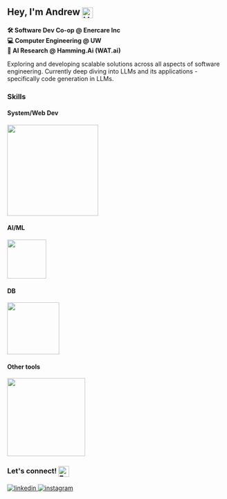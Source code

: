 ## Hey, I'm Andrew <img src="https://raw.githubusercontent.com/Tarikul-Islam-Anik/Animated-Fluent-Emojis/master/Emojis/Hand%20gestures/Hand%20with%20Fingers%20Splayed.png" alt="Hand with Fingers Splayed" width="25" height="25" style="vertical-align: middle;" />

**🛠️ Software Dev Co-op @ Enercare Inc**  
**💻 Computer Engineering @ UW**  
**🧠 AI Research @ Hamming.Ai (WAT.ai)**

Exploring and developing scalable solutions across all aspects of software engineering. Currently deep diving into LLMs and its applications - specifically code generation in LLMs. 

<!---
Each icon is set to size 30. The image width should be 30 * # of images on the row
--> 
### Skills
#### System/Web Dev
<div>
    <a href="https://skillicons.dev">
        <img src="https://skillicons.dev/icons?i=c,cpp,ts,js,react,redux,nodejs" width="210px">
    </a>
</div>

#### AI/ML
<div>
    <a href="https://skillicons.dev">
        <img src="https://skillicons.dev/icons?i=py,pytorch,tensorflow" width="90px">
    </a>
</div>

#### DB
<div>
    <a href="https://skillicons.dev">
        <img src="https://skillicons.dev/icons?i=mysql,mongodb,postgres,sqlite" width="120px">
    </a>
</div>

#### Other tools
<div style="margin-bottom: 20px;">
    <a href="https://skillicons.dev">
        <img src="https://skillicons.dev/icons?i=aws,azure,docker,postman,git,matlab" width="180px">
    </a>
</div>



### Let's connect! <img src="https://raw.githubusercontent.com/Tarikul-Islam-Anik/Animated-Fluent-Emojis/master/Emojis/Objects/E-Mail.png" alt="E-Mail" width="25" height="25" style="vertical-align: middle;"/>
<div>
<a href="https://www.linkedin.com/in/hyojaek/" target="_blank">
<img src=https://img.shields.io/badge/linkedin-%2300acee.svg?color=405DE6&style=for-the-badge&logo=linkedin&logoColor=white alt=linkedin style="margin-bottom: 5px;" />
</a>
<a href="https://instagram.com/hyojaek03" target="_blank">
<img src=https://img.shields.io/badge/instagram-%ff5851db.svg?color=C13584&style=for-the-badge&logo=instagram&logoColor=white alt=instagram style="margin-bottom: 5px;" />
</a>
</div>
